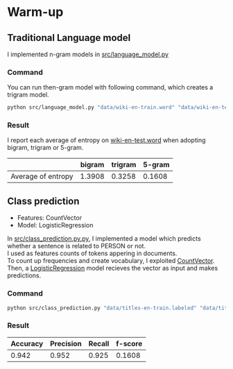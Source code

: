 # Warm-up
## Traditional Language model
I implemented n-gram models in [src/language_model.py](https://github.com/hirobf10/warmup_slp/blob/main/src/language_model.py)  

### Command
You can run then-gram model with following command, which creates a trigram model.  
```bash
python src/language_model.py "data/wiki-en-train.word" "data/wiki-en-test.word" 3
```

### Result
I report each average of entropy on [wiki-en-test.word](https://github.com/hirobf10/warmup_slp/blob/main/data/wiki-en-test.word) when adopting bigram, trigram or 5-gram.

|                    | bigram | trigram | 5-gram |
|--------------------|--------|---------|--------|
| Average of entropy | 1.3908 | 0.3258  | 0.1608 |


## Class prediction
- Features: CountVector  
- Model: LogisticRegression  

In [src/class_prediction.py.py](https://github.com/hirobf10/warmup_slp/blob/main/src/class_prediction.py), I implemented a model which predicts whether a sentence is related to PERSON or not.  
I used as features counts of tokens appering in documents.  
To count up frequencies and create vocabulary, I exploited [CountVector](https://scikit-learn.org/stable/modules/generated/sklearn.feature_extraction.text.CountVectorizer.html).  
Then, a [LogisticRegression](https://scikit-learn.org/stable/modules/generated/sklearn.linear_model.LogisticRegression.html) model recieves the vector as input and makes predictions.

### Command
```bash
python src/class_prediction.py "data/titles-en-train.labeled" "data/titles-en-test.labeled"
```

### Result

| Accuracy | Precision | Recall | f-score |
|----------|-----------|--------|---------|
| 0.942    | 0.952     | 0.925  | 0.1608  |